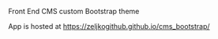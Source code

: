 Front End CMS custom Bootstrap theme

App is hosted at https://zeljkogithub.github.io/cms_bootstrap/

